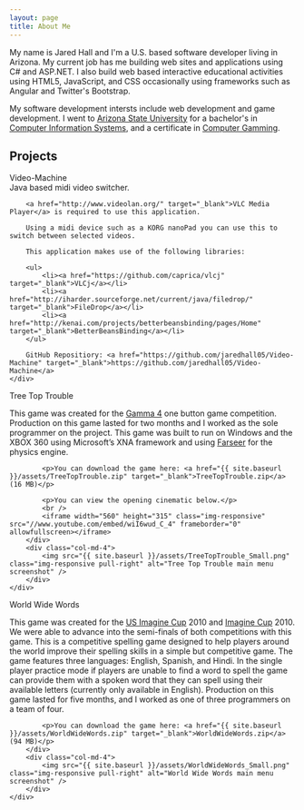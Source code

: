 ```yaml
---
layout: page
title: About Me
---
```


My name is Jared Hall and I'm a U.S. based software developer living in Arizona.
My current job has me building web sites and applications using C# and ASP.NET.
I also build web based interactive educational activities using HTML5, JavaScript,
and CSS occasionally using frameworks such as Angular and Twitter's Bootstrap.

My software development intersts include web development and game development.
I went to [Arizona State University](http://www.asu.edu) for a bachelor's in
[Computer Information Systems](http://wpcarey.asu.edu/undergraduate-degrees/computer-information-systems),
and a certificate in [Computer Gamming](http://gaming.asu.edu/).

## Projects

<div class="panel panel-default">
    <div class="panel-heading">Video-Machine</div>
    <div class="panel-body">
        Java based midi video switcher.
        
        <a href="http://www.videolan.org/" target="_blank">VLC Media Player</a> is required to use this application.
        
        Using a midi device such as a KORG nanoPad you can use this to switch between selected videos.
        
        This application makes use of the following libraries:
        
        <ul>
            <li><a href="https://github.com/caprica/vlcj" target="_blank">VLCj</a></li>
            <li><a href="http://iharder.sourceforge.net/current/java/filedrop/" target="_blank">FileDrop</a></li>
            <li><a href="http://kenai.com/projects/betterbeansbinding/pages/Home" target="_blank">BetterBeansBinding</a></li>
        </ul>

        GitHub Repositiory: <a href="https://github.com/jaredhall05/Video-Machine" target="_blank">https://github.com/jaredhall05/Video-Machine</a>
    </div>
</div>

<div class="panel panel-default">
    <div class="panel-heading">Tree Top Trouble</div>
    <div class="panel-body">
        <div class="col-md-8">
            <p>This game was created for the <a href="http://www.kokoromi.org/gamma4/" target="_blank">Gamma 4</a> one button game competition.
            Production on this game lasted for two months and I worked as the sole programmer on the project.
            This game was built to run on Windows and the XBOX 360 using Microsoft’s XNA framework and using <a href="http://farseerphysics.codeplex.com/" target="_blank">Farseer</a> for the physics engine.</p>
            
            <p>You can download the game here: <a href="{{ site.baseurl }}/assets/TreeTopTrouble.zip" target="_blank">TreeTopTrouble.zip</a> (16 MB)</p>
            
            <p>You can view the opening cinematic below.</p>
            <br />
            <iframe width="560" height="315" class="img-responsive" src="//www.youtube.com/embed/wiI6wud_C_4" frameborder="0" allowfullscreen></iframe>
        </div>
        <div class="col-md-4">
            <img src="{{ site.baseurl }}/assets/TreeTopTrouble_Small.png" class="img-responsive pull-right" alt="Tree Top Trouble main menu screenshot" />
        </div>
    </div>
</div>

<div class="panel panel-default">
    <div class="panel-heading">World Wide Words</div>
    <div class="panel-body">
        <div class="col-md-8">
            <p>This game was created for the <a href="http://www.imaginecup.us/" target="_blank">US Imagine Cup</a> 2010 and <a href="http://imaginecup.com/" target="_blank">Imagine Cup</a> 2010.
            We were able to advance into the semi-finals of both competitions with this game.
            This is a competitive spelling game designed to help players around the world improve their spelling skills in a simple but competitive game.
            The game features three languages: English, Spanish, and Hindi.
            In the single player practice mode if players are unable to find a word to spell the game can provide them with a spoken word that they can spell using their available letters (currently only available in English).
            Production on this game lasted for five months, and I worked as one of three programmers on a team of four.</p>
            
            <p>You can download the game here: <a href="{{ site.baseurl }}/assets/WorldWideWords.zip" target="_blank">WorldWideWords.zip</a> (94 MB)</p>
        </div>
        <div class="col-md-4">
            <img src="{{ site.baseurl }}/assets/WorldWideWords_Small.png" class="img-responsive pull-right" alt="World Wide Words main menu screenshot" />
        </div>
    </div>
</div>
